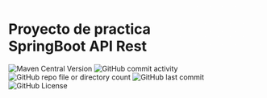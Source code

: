 <a href="https://github.com/zeconslab">
    <img src="logoZ.gif" alt="Zeconslab logo" title="Zeconslab" align="right" height="100" />
</a>

# Proyecto de practica SpringBoot API Rest

![Maven Central Version](https://img.shields.io/maven-central/v/org.springframework.boot/spring-boot-maven-plugin)
![GitHub commit activity](https://img.shields.io/github/commit-activity/t/zeconslab/SpringBootExample)
![GitHub repo file or directory count](https://img.shields.io/github/directory-file-count/zeconslab/SpringBootExample)
![GitHub last commit](https://img.shields.io/github/last-commit/zeconslab/SpringBootExample)
![GitHub License](https://img.shields.io/github/license/zeconslab/SpringBootExample)



